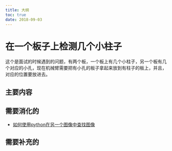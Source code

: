 ```yaml
---
title: 大纲
toc: true
date: 2018-09-03
---
```



# 在一个板子上检测几个小柱子

这个是面试的时候遇到的问题，有两个板，一个板上有几个小柱子，另一个板有几个对应的小孔，现在机械臂需要把有小孔的板子拿起来放到有柱子的板上，并且，对应的位置要放进去。

## 主要内容


## 需要消化的


- [如何使用python在另一个图像中查找图像](https://codeday.me/bug/20180616/180274.html)


## 需要补充的
